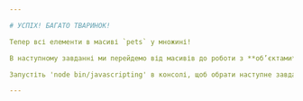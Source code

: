 ```yaml
---

# УСПІХ! БАГАТО ТВАРИНОК!

Тепер всі елементи в масиві `pets` у множині!

В наступному завданні ми перейдемо від масивів до роботи з **об’єктами**.

Запустіть 'node bin/javascripting' в консолі, щоб обрати наступне завдання.

---
```

